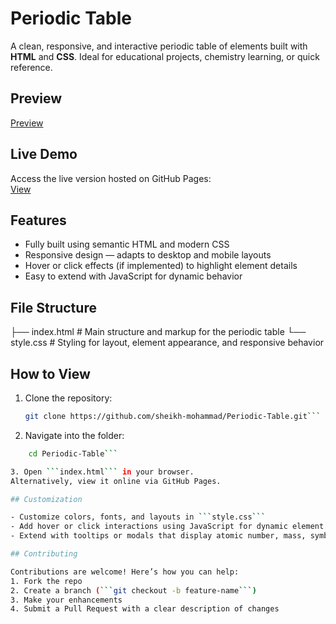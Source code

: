 # Periodic Table

A clean, responsive, and interactive periodic table of elements built with **HTML** and **CSS**. Ideal for educational projects, chemistry learning, or quick reference.

## Preview

[Preview](https://sheikh-mohammad.github.io/Periodic-Table/)

## Live Demo

Access the live version hosted on GitHub Pages:  
[View](https://sheikh-mohammad.github.io/Periodic-Table/)

## Features

- Fully built using semantic HTML and modern CSS
- Responsive design — adapts to desktop and mobile layouts
- Hover or click effects (if implemented) to highlight element details
- Easy to extend with JavaScript for dynamic behavior

## File Structure
├── index.html # Main structure and markup for the periodic table
└── style.css # Styling for layout, element appearance, and responsive behavior

## How to View

1. Clone the repository:
   ```bash
   git clone https://github.com/sheikh-mohammad/Periodic-Table.git```
   
2. Navigate into the folder:
  ```bash
      cd Periodic-Table```

3. Open ```index.html``` in your browser.
Alternatively, view it online via GitHub Pages.

## Customization

- Customize colors, fonts, and layouts in ```style.css```
- Add hover or click interactions using JavaScript for dynamic element info
- Extend with tooltips or modals that display atomic number, mass, symbol, etc.

## Contributing

Contributions are welcome! Here’s how you can help:
1. Fork the repo
2. Create a branch (```git checkout -b feature-name```)
3. Make your enhancements
4. Submit a Pull Request with a clear description of changes

